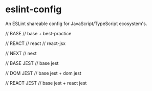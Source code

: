 # eslint-config

An ESLint shareable config for JavaScript/TypeScript ecosystem's.

// BASE
// base + best-practice

// REACT
// react
// react-jsx

// NEXT
// next

// BASE JEST
// base jest

// DOM JEST
// base jest + dom jest

// REACT JEST
// base jest + react jest
